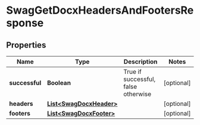
# SwagGetDocxHeadersAndFootersResponse

## Properties
Name | Type | Description | Notes
------------ | ------------- | ------------- | -------------
**successful** | **Boolean** | True if successful, false otherwise |  [optional]
**headers** | [**List&lt;SwagDocxHeader&gt;**](SwagDocxHeader.md) |  |  [optional]
**footers** | [**List&lt;SwagDocxFooter&gt;**](SwagDocxFooter.md) |  |  [optional]



